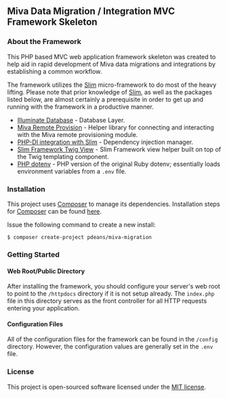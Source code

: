 ## Miva Data Migration / Integration MVC Framework Skeleton

### About the Framework

This PHP based MVC web application framework skeleton was created to help aid in rapid development of Miva data migrations and integrations by establishing a common workflow.

The framework utilizes the [Slim](https://www.slimframework.com/) micro-framework to do most of the heavy lifting. Please note that prior knowledge of [Slim](https://www.slimframework.com/), as well as the packages listed below, are almost certainly a prerequisite in order to get up and running with the framework in a productive manner.

- [Illuminate Database](https://github.com/illuminate/database) - Database Layer.
- [Miva Remote Provision](https://github.com/pdeans/miva-provision) - Helper library for connecting and interacting with the Miva remote provisioning module.
- [PHP-DI integration with Slim](http://php-di.org/doc/frameworks/slim.html) - Dependency injection manager.
- [Slim Framework Twig View](https://github.com/slimphp/Twig-View) - Slim Framework view helper built on top of the Twig templating component.
- [PHP dotenv](https://github.com/vlucas/phpdotenv) - PHP version of the original Ruby dotenv; essentially loads environment variables from a `.env` file.

### Installation

This project uses [Composer](https://getcomposer.org/) to manage its dependencies. Installation steps for [Composer](https://getcomposer.org/) can be found [here](https://getcomposer.org/doc/00-intro.md#installation-linux-unix-osx).

Issue the following command to create a new install:

```
$ composer create-project pdeans/miva-migration
```

### Getting Started

#### Web Root/Public Directory

After installing the framework, you should configure your server's web root to point to the `/httpdocs` directory if it is not setup already. The `index.php` file in this directory serves as the front controller for all HTTP requests entering your application.

#### Configuration Files

All of the configuration files for the framework can be found in the `/config` directory. However, the configuration values are generally set in the `.env` file.

### License

This project is open-sourced software licensed under the [MIT license](http://opensource.org/licenses/MIT).